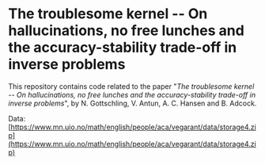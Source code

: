 # The troublesome kernel -- On hallucinations, no free lunches and the accuracy-stability trade-off in inverse problems

This repository contains code related to the paper "_The troublesome kernel -- On hallucinations, no free lunches and the accuracy-stability trade-off in inverse problems_", by N. Gottschling, V. Antun, A. C. Hansen and B. Adcock.

Data: [https://www.mn.uio.no/math/english/people/aca/vegarant/data/storage4.zip](https://www.mn.uio.no/math/english/people/aca/vegarant/data/storage4.zip)



